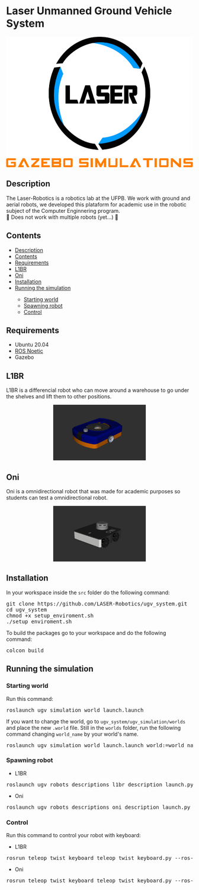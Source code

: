 <h1>Laser Unmanned Ground Vehicle System</h1>

<div align="center">
   <div style="margin-bottom: 20px;">
      <div>
         <img src="images/gazebo-simulations.png" height="352"/>
      </div>
   </div>
</div>

<h2>Description<a name="Description"></a></h2>

<p>
   The Laser-Robotics is a robotics lab at the UFPB. We work with ground and
   aerial robots, we developed this plataform for academic use in the robotic
   subject of the Computer Enginnering program. 
   <br>🚧 Does not work with
   multiple robots (yet...) 🚧
</p>

<h2>Contents<a name="Contents"></a></h2>
<ul>
   <li><a href="#Description">Description</a></li>
   <li><a href="#Contents">Contents</a></li>
   <li><a href="#Requirements">Requirements</a></li>
   <li><a href="#L1BR">L1BR</a></li>
   <li><a href="#Oni">Oni</a></li>
   <li><a href="#Installation">Installation</a></li>
   <li><a href="#RunningTheSimulation">Running the simulation</a></li>
   <ul>
   <li><a href="#StartingWorld">Starting world</a></li>
   <li><a href="#SpawningRobot">Spawning robot</a></li>
   <li><a href="#Control">Control</a></li>
   </ul>
</ul>

<h2>Requirements<a name="Requirements"></a></h2>
<ul>
   <li>Ubuntu 20.04</li>
   <li><a href="https://docs.ros.org/en/noetic/">ROS Noetic</a></li>
   <li>Gazebo</li>
</ul>

<h2>L1BR<a name="L1BR"></a></h2>
<p>
L1BR is a differencial robot who can move around a warehouse to go under the shelves and lift them to other positions.
</p>
<div align="center">
   <div style="margin-bottom: 20px;">
      <div>
         <img src="images/l1br.png" height="150" width="250"/>
      </div>
   </div>
</div>

<h2>Oni<a name="Oni"></a></h2>
<p>
Oni is a omnidirectional robot that was made for academic purposes so students can test a omnidirectional robot.
</p>
<div align="center">
   <div style="margin-bottom: 20px;">
      <div>
         <img src="images/oni.png" height="150" width="250"/>
      </div>
   </div>
</div>

<h2>Installation<a name="Installation"></a></h2>
<p>
In your workspace inside the <code>src</code> folder do the following command:
</p>
<pre>
git clone https://github.com/LASER-Robotics/ugv_system.git
cd ugv_system
chmod +x setup_enviroment.sh
./setup_enviroment.sh
</pre>
<p>
To build the packages go to your workspace and do the following command:
</p>
<pre>
colcon build
</pre>

<h2>Running the simulation<a name="RunningTheSimulation"></a></h2>
<h3>Starting world<a name="StartingWorld"></a></h3>
<p>
Run this command:
<pre>
roslaunch ugv_simulation world_launch.launch
</pre>
If you want to change the world, go to <code>ugv_system/ugv_simulation/worlds</code> and place the new <code>.world</code> file. Still in the <code>worlds</code> folder, run the following command changing <code>world_name</code> by your world's name.
<pre>
roslaunch ugv_simulation world_launch.launch world:=world_name.world
</pre>
</p>

<h3>Spawning robot<a name="SpawningRobot"></a></h3>
<p>
<ul>
<li>L1BR</li>
</ul>
<pre>
roslaunch ugv_robots_descriptions l1br_description_launch.py
</pre>

<ul>
<li>Oni</li>
</ul>
<pre>
roslaunch ugv_robots_descriptions oni_description_launch.py
</pre>
</p>

<h3>Control<a name="Control"></a></h3>
<p>
Run this command to control your robot with keyboard:
<ul>
<li>L1BR</li>
</ul>
<pre>
rosrun teleop_twist_keyboard teleop_twist_keyboard.py --ros-args-r /cmd_vel:=/l1br/cmd_vel
</pre>
<ul>
<li>Oni</li>
</ul>
<pre>
rosrun teleop_twist_keyboard teleop_twist_keyboard.py --ros-args-r /cmd_vel:=/oni/cmd_vel
</pre>
</p>
